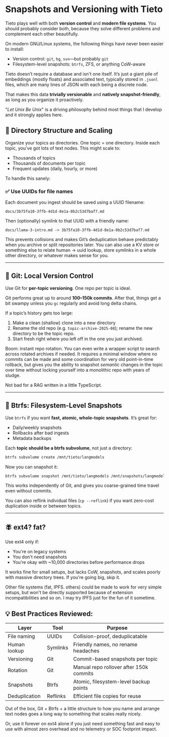 # Snapshots and Versioning with Tieto

Tieto plays well with both **version control** and **modern file systems**. You
should probably consider both, because they solve different problems and
complement each other beautifully.

On modern GNU/Linux systems, the following things have never been easier to
install:

- Version control: `git`, `hg`, `svn`—but probably `git`
- Filesystem-level snapshots: `btrfs`, ZFS, or anything CoW-aware

Tieto doesn’t require a database and isn't one itself. It’s just a giant pile of
embeddings (mostly floats) and associated text, typically stored in `.jsonl`
files, which are many lines of JSON with each being a discrete node.

That makes this data **trivially versionable** and **natively
snapshot-friendly**, as long as you organize it proactively.

"_Let Unix Be Unix_" is a driving philosophy behind most things that I develop
and it strongly applies here.

## 🔁 Directory Structure and Scaling

Organize your topics as directories. One topic = one directory. Inside each
topic, you’ve got lots of text nodes. This might scale to:

- Thousands of topics
- Thousands of documents per topic
- Frequent updates (daily, hourly, or more)

To handle this sanely:

### ✅ Use UUIDs for file names

Each document you ingest should be saved using a UUID filename:

```
docs/3b75fa10-3ffb-4d1d-8e1a-0b2c53d7baf7.md
```

Then (optionally) symlink to that UUID with a friendly name:

```
docs/llama-3-intro.md -> 3b75fa10-3ffb-4d1d-8e1a-0b2c53d7baf7.md
```

This prevents collisions and makes Git’s deduplication behave predictably when
you archive or split repositories later. You can also use a KV store or
something else to relate human -> uuid lookup, store symlinks in a whole other
directory, or whatever makes sense for you.

---

## 🧠 Git: Local Version Control

Use Git for **per-topic versioning**. One repo per topic is ideal.

Git performs great up to around **100–150k commits**. After that, things get a
bit swampy unless you `gc` regularly and avoid long delta chains.

If a topic’s history gets too large:

1. Make a clean (shallow) clone into a new directory
2. Rename the old repo (e.g. `topic-archive-2025-08`); rename the new directory
   to be the topic repo.
3. Start fresh right where you left off in the one you just archived.

Boom: instant repo rotation. You can even write a wrapper script to search
across rotated archives if needed. It requires a minimal window where no commits
can be made and some coordination for very old point-in-time rollback, but gives
you the ability to snapshot _semantic_ changes in the topic over time without
locking yourself into a monolithic repo with years of sludge.

Not bad for a RAG written in a little TypeScript.

---

## 📆 Btrfs: Filesystem-Level Snapshots

Use `btrfs` if you want **fast, atomic, whole-topic snapshots**. It’s great for:

- Daily/weekly snapshots
- Rollbacks after bad ingests
- Metadata backups

Each **topic should be a btrfs subvolume**, not just a directory:

```bash
btrfs subvolume create /mnt/tieto/langmodels
```

Now you can snapshot it:

```bash
btrfs subvolume snapshot /mnt/tieto/langmodels /mnt/snapshots/langmodels_$(date +%F)
```

This works independently of Git, and gives you coarse-grained time travel even
without commits.

You can also reflink individual files (`cp --reflink`) if you want zero-cost
duplication inside or between topics.

---

## 🪰 ext4? fat?

Use ext4 only if:

- You're on legacy systems
- You don't need snapshots
- You’re okay with \~10,000 directories before performance drops

It works fine for small setups, but lacks CoW, snapshots, and scales poorly with
massive directory trees. If you're going big, skip it.

Other file systems (fat, IPFS. others) could be made to work for very simple
setups, but won't be directly supported because of extension incompatibilities
and so on. I may try IPFS just for the fun of it sometime.

## 💡 Best Practices Reviewed:

| Layer         | Tool     | Purpose                                 |
| ------------- | -------- | --------------------------------------- |
| File naming   | UUIDs    | Collision-proof, deduplicatable         |
| Human lookup  | Symlinks | Friendly names, no rename headaches     |
| Versioning    | Git      | Commit-based snapshots per topic        |
| Rotation      | Git      | Manual repo rollover after 150k commits |
| Snapshots     | Btrfs    | Atomic, filesystem-level backup points  |
| Deduplication | Reflinks | Efficient file copies for reuse         |

Out of the box, Git + Btrfs + a little structure to how you name and arrange
text nodes goes a long way to something that scales really nicely.

Or, use it forever on ext4 alone if you just need something fast and easy to use
with almost zero overhead and no telemetry or SOC footprint impact.
